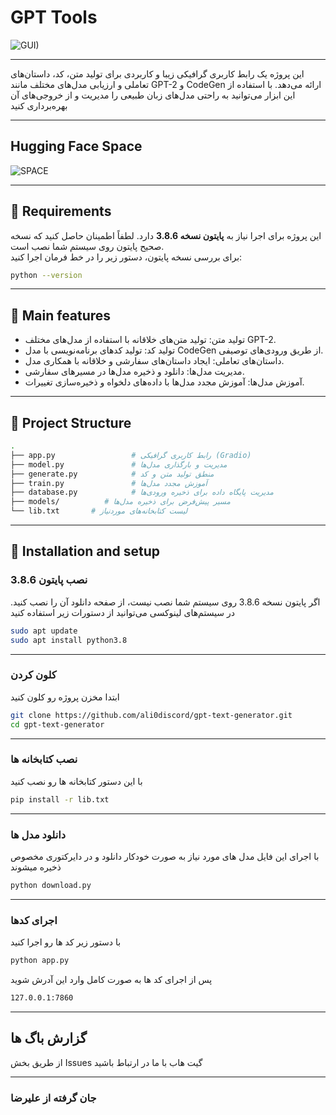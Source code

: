 # GPT Tools

![GUI)](https://github.com/user-attachments/assets/6a845c99-6ecc-422f-b662-8069cb5c2324)

---
این پروژه یک رابط کاربری گرافیکی زیبا و کاربردی برای تولید متن، کد، داستان‌های تعاملی و ارزیابی مدل‌های مختلف مانند GPT-2 و CodeGen ارائه می‌دهد. با استفاده از این ابزار می‌توانید به راحتی مدل‌های زبان طبیعی را مدیریت و از خروجی‌های آن بهره‌برداری کنید

---
## **Hugging Face Space**

![SPACE](https://huggingface.co/spaces/AliMc2021/gpt-tools)

---

## **🚨 Requirements**

این پروژه برای اجرا نیاز به **پایتون نسخه 3.8.6** دارد. لطفاً اطمینان حاصل کنید که نسخه صحیح پایتون روی سیستم شما نصب است.  
برای بررسی نسخه پایتون، دستور زیر را در خط فرمان اجرا کنید:
```bash
python --version
```

---

## **💫 Main features**

- تولید متن: تولید متن‌های خلاقانه با استفاده از مدل‌های مختلف GPT-2.
- تولید کد: تولید کدهای برنامه‌نویسی با مدل CodeGen از طریق ورودی‌های توصیفی.
- داستان‌های تعاملی: ایجاد داستان‌های سفارشی و خلاقانه با همکاری مدل.
- مدیریت مدل‌ها: دانلود و ذخیره مدل‌ها در مسیرهای سفارشی.
- آموزش مدل‌ها: آموزش مجدد مدل‌ها با داده‌های دلخواه و ذخیره‌سازی تغییرات.
---
## **📁 Project Structure**
```bash
.
├── app.py                 # رابط کاربری گرافیکی (Gradio)
├── model.py               # مدیریت و بارگذاری مدل‌ها
├── generate.py            # منطق تولید متن و کد
├── train.py               # آموزش مجدد مدل‌ها
├── database.py            # مدیریت پایگاه داده برای ذخیره ورودی‌ها
├── models/          # مسیر پیش‌فرض برای ذخیره مدل‌ها
└── lib.txt       # لیست کتابخانه‌های موردنیاز
```
---
## **🚀 Installation and setup**

### **نصب پایتون 3.8.6**
اگر پایتون نسخه 3.8.6 روی سیستم شما نصب نیست، از صفحه دانلود  آن را نصب کنید.
در سیستم‌های لینوکسی می‌توانید از دستورات زیر استفاده کنید
```bash
sudo apt update
sudo apt install python3.8
```
---
### **کلون کردن**
ابتدا مخزن پروژه رو کلون کنید
```bash
git clone https://github.com/ali0discord/gpt-text-generator.git
cd gpt-text-generator
```
---
### **نصب کتابخانه ها**
با این دستور کتابخانه ها رو نصب کنید
```bash
pip install -r lib.txt
```
---
### **دانلود مدل ها**
با اجرای این فایل مدل های مورد نیاز به صورت خودکار دانلود و در دایرکتوری مخصوص ذخیره میشوند
```bash
python download.py
```
---
### **اجرای کدها**
با دستور زیر کد ها رو اجرا کنید
```bash
python app.py
```
پس از اجرای کد ها به صورت کامل وارد این آدرش شوید
```bash
127.0.0.1:7860
```
---
## **گزارش باگ ها**
از طریق بخش Issues گیت هاب با ما در ارتباط باشید

---
### **جان گرفته از علیرضا**
